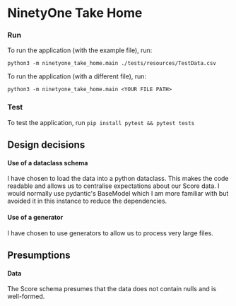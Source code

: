 # NinetyOne Take Home


### Run

To run the application (with the example file), run: 

`python3 -m ninetyone_take_home.main ./tests/resources/TestData.csv`

To run the application (with a different file), run: 

`python3 -m ninetyone_take_home.main <YOUR FILE PATH>` 

### Test

To test the application, run `pip install pytest && pytest tests`


## Design decisions

#### Use of a dataclass schema
I have chosen to load the data into a python dataclass. This makes the code
readable and allows us to centralise expectations about our Score data. 
I would normally use pydantic's BaseModel which I am more familiar with but avoided it
in this instance to reduce the dependencies.

#### Use of a generator
I have chosen to use generators to allow us to process very large files. 


## Presumptions

#### Data
The Score schema presumes that the data does not contain nulls and is well-formed. 